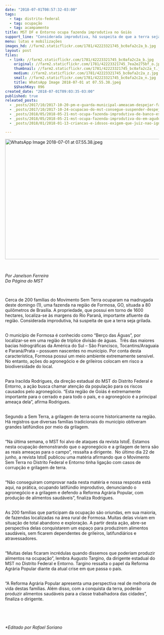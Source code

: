```yaml
---
date: "2018-07-01T08:57:32-03:00"
tags:
  - tag: distrito-federal
  - tag: ocupação
  - tag: acampamento
title: MST DF e Entorno ocupa fazenda improdutiva no Goiás
support_line: "Considerada improdutiva, há suspeita de que a terra seja grilada."
menu: lutas e mobilizações
images_hd: //farm2.staticflickr.com/1781/42223321745_bc0afa2c2a_b.jpg
layout: post
files:
  - link: //farm2.staticflickr.com/1781/42223321745_bc0afa2c2a_b.jpg
    original: //farm2.staticflickr.com/1781/42223321745_7ea2e275bf_o.jpg
    thumbnail: //farm2.staticflickr.com/1781/42223321745_bc0afa2c2a_t.jpg
    medium: //farm2.staticflickr.com/1781/42223321745_bc0afa2c2a_z.jpg
    small: //farm2.staticflickr.com/1781/42223321745_bc0afa2c2a_n.jpg
    title: WhatsApp Image 2018-07-01 at 07.55.38.jpeg
    $$hashKey: 096
created_date: "2018-07-01T09:03:35-03:00"
published: true
releated_posts:
  - _posts/2017/10/2017-10-20-pm-e-guarda-municipal-ameacam-despejar-familias-sem-mandado-de-reintegracao-de-posse.md
  - _posts/2017/10/2017-10-24-ocupacao-do-mst-consegue-suspender-despejo-em-limeira-no-interior-de-sao-paulo.md
  - _posts/2018/05/2018-05-21-mst-ocupa-fazenda-improdutiva-de-banco-estrangeiro-em-taubate.md
  - _posts/2018/05/2018-05-21-mst-ocupa-fazenda-improdutiva-do-em-agudos-em-sp.md
  - _posts/2018/01/2018-01-13-criancas-e-idosos-exigem-que-juiz-nao-ignore-a-constituicao-e-seus-direitos-fundamentais.md

---
```

<p><img alt="WhatsApp Image 2018-07-01 at 07.55.38.jpeg" height="394" src="//farm2.staticflickr.com/1781/42223321745_bc0afa2c2a_b.jpg" width="700" /></p>

<p>&nbsp;</p>

<p><em>Por Janelson Ferreira</em><br />
<em>Da P&aacute;gina do MST</em></p>

<p>&nbsp;</p>

<p>Cerca de 200 fam&iacute;lias do Movimento Sem Terra ocuparam na madrugada deste domingo (1), uma fazenda na regi&atilde;o de Formosa, GO, situada a 80 quil&ocirc;metros de Bras&iacute;lia. A propriedade, que possui em torno de 1600 hectares, localiza-se &agrave;s margens do Rio Paran&atilde;, importante afluente da regi&atilde;o. Considerada improdutiva, h&aacute; suspeita de que a terra seja grilada.</p>

<p><br />
O munic&iacute;pio de Formosa &eacute; conhecido como &ldquo;Ber&ccedil;o das &Aacute;guas&rdquo;, por localizar-se em uma regi&atilde;o de tr&iacute;plice divis&atilde;o de &aacute;guas.&nbsp; Tr&ecirc;s das maiores bacias hidrogr&aacute;ficas da Am&eacute;rica do Sul &ndash; S&atilde;o Francisco, Tocantins/Araguaia e Paran&aacute;/Prata &ndash; possuem nascentes no munic&iacute;pio. Por conta desta caracter&iacute;stica, Formosa possui um meio ambiente extremamente sens&iacute;vel. No entanto, a&ccedil;&otilde;es do agroneg&oacute;cio e de grileiros colocam em risco a biodiversidade do local.</p>

<p><br />
Para Iracilda Rodrigues, da dire&ccedil;&atilde;o estadual do MST do Distrito Federal e Entorno, a a&ccedil;&atilde;o busca chamar aten&ccedil;&atilde;o da popula&ccedil;&atilde;o para os riscos causados pelo agroneg&oacute;cio. &ldquo;Esta regi&atilde;o de Goi&aacute;s &eacute; extremamente importante para o cerrado e para todo o pa&iacute;s, e o agroneg&oacute;cio &eacute; a principal amea&ccedil;a dela&rdquo;, afirma Rodrigues.</p>

<p><br />
Segundo a Sem Terra, a grilagem de terra ocorre historicamente na regi&atilde;o. H&aacute; registros que diversas fam&iacute;lias tradicionais do munic&iacute;pio obtiveram grandes latif&uacute;ndios por meio da grilagem.</p>

<p><br />
&ldquo;Na &uacute;ltima semana, o MST foi alvo de ataques da revista Isto&Eacute;. Estamos nesta ocupa&ccedil;&atilde;o demonstrando que o agroneg&oacute;cio e a grilagem de terra s&atilde;o as reais amea&ccedil;as para o campo&rdquo;, ressalta a dirigente.&nbsp; No &uacute;ltimo dia 22 de junho, a revista Isto&Eacute; publicou uma mat&eacute;ria afirmando que o Movimento Sem Terra no Distrito Federal e Entorno tinha liga&ccedil;&atilde;o com casos de corrup&ccedil;&atilde;o e grilagem de terra.</p>

<p><br />
&ldquo;N&atilde;o conseguiram comprovar nada nesta mat&eacute;ria e nossa resposta est&aacute; aqui, na pr&aacute;tica, ocupando latif&uacute;ndio improdutivo, denunciando o agroneg&oacute;cio e a grilagem e defendo a Reforma Agr&aacute;ria Popular, com produ&ccedil;&atilde;o de alimentos saud&aacute;veis&rdquo;, finaliza Rodrigues.</p>

<p><br />
As 200 fam&iacute;lias que participam da ocupa&ccedil;&atilde;o s&atilde;o oriundas, em sua maioria, de fazendas localizadas na &aacute;rea rural de Formosa. Muitas delas viviam em situa&ccedil;&atilde;o de total abandono e explora&ccedil;&atilde;o. A partir desta a&ccedil;&atilde;o, abre-se perspectiva delas conquistarem um espa&ccedil;o para produzirem alimentos saud&aacute;veis, sem ficarem dependentes de grileiros, latifundi&aacute;rios e atravessadores.</p>

<p><br />
&ldquo;Muitas delas ficaram incr&eacute;dulas quando dissemos que poderiam produzir alimentos na ocupa&ccedil;&atilde;o&rdquo;, lembra Augusto Targino, da dirigente estadual do MST no Distrito Federal e Entorno. Targino ressalta o papel da Reforma Agr&aacute;ria Popular diante da atual crise em que passa o pa&iacute;s.</p>

<p><br />
&ldquo;A Reforma Agr&aacute;ria Popular apresenta uma perspectiva real de melhoria de vida destas fam&iacute;lias. Al&eacute;m disso, com a conquista da terra, poder&atilde;o produzir alimentos saud&aacute;veis para a classe trabalhadora das cidades&rdquo;, finaliza o dirigente.</p>

<p>&nbsp;</p>

<p>&nbsp;</p>

<p><em>*Editado por Rafael Soriano</em></p>
